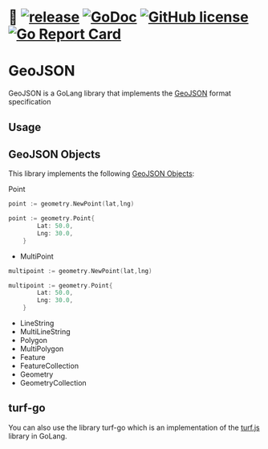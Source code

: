# :hammer: [![release](https://badgen.net/github/release/tomchavakis/geojson)](https://github.com/tomchavakis/geojson/releases/latest) [![GoDoc](https://godoc.org/github.com/tomchavakis/geojson?status.svg)](https://godoc.org/github.com/tomchavakis/geojson) [![GitHub license](https://badgen.net/github/license/tomchavakis/geojson)](https://github.com/tomchavakis/geojson/blob/main/LICENSE) [![Go Report Card](https://goreportcard.com/badge/github.com/tomchavakis/geojson)](https://goreportcard.com/report/github.com/tomchavakis/geojson)

# GeoJSON 

GeoJSON is a GoLang library that implements the [GeoJSON](https://geojson.org/) format specification


## Usage


## GeoJSON Objects

This library implements the following [GeoJSON Objects](https://datatracker.ietf.org/doc/html/rfc7946#section-3):


Point
```go
point := geometry.NewPoint(lat,lng)
```

```go
point := geometry.Point{
		Lat: 50.0,
		Lng: 30.0,
	}
```
- MultiPoint

```go
multipoint := geometry.NewPoint(lat,lng)
```

```go
multipoint := geometry.Point{
		Lat: 50.0,
		Lng: 30.0,
	}
```

- LineString
- MultiLineString
- Polygon
- MultiPolygon
- Feature
- FeatureCollection
- Geometry
- GeometryCollection



## turf-go
You can also use the library turf-go which is an implementation of the [turf.js](https://turfjs.org/) library in GoLang.